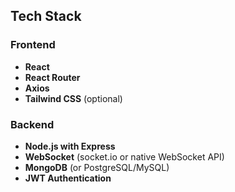 ## Tech Stack

### Frontend
- **React**  
- **React Router**  
- **Axios**  
- **Tailwind CSS** (optional)  

### Backend
- **Node.js with Express**  
- **WebSocket** (socket.io or native WebSocket API)  
- **MongoDB** (or PostgreSQL/MySQL)  
- **JWT Authentication**  

